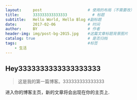 ```yaml
---
layout:     post                    # 使用的布局（不需要改）
title:      333333333333333           # 标题 
subtitle:   Hello World, Hello Blog #副标题
date:       2017-02-06              # 时间
author:     BY                      # 作者
header-img: img/post-bg-2015.jpg    #这篇文章标题背景图片
catalog: true                       # 是否归档
tags:                               #标签
    - 生活
---
```


## Hey3333333333333333333
>这是我的第一篇博客。333333333333333

进入你的博客主页，新的文章将会出现在你的主页上.
